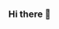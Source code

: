 ### Hi there 👋

<!--
**sujata1606/sujata1606** is a ✨ _special_ ✨ repository because its `README.md` (this file) appears on your GitHub profile.

Here are some ideas to get you started:

- 🔭 I’m currently working on ...
- 🌱 Trying to improve my Data Analytics skills and diving into deep learning
- 👯 I’m looking to collaborate on ...
- 🤔 I’m looking for help with ...
- 💬 Ask me about ...
- 📫 How to reach me: panchal.sujata16@gmail.com
- 😄 Pronouns: ...
- ⚡ Fun fact: ...
-->
